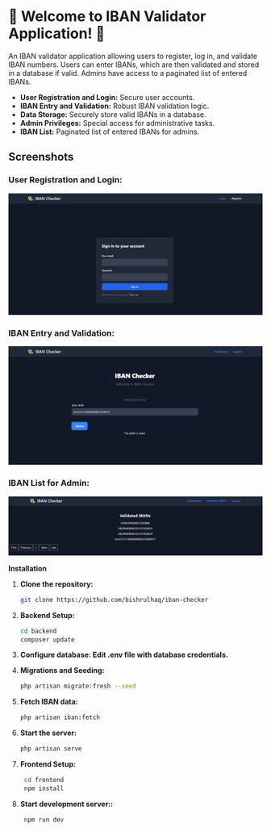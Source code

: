 # 🚀 Welcome to  IBAN Validator Application! 🚀

An IBAN validator application allowing users to register, log in, and validate IBAN numbers. Users can enter IBANs, which are then validated and stored in a database if valid. Admins have access to a paginated list of entered IBANs.

* **User Registration and Login:** Secure user accounts.
* **IBAN Entry and Validation:** Robust IBAN validation logic.
* **Data Storage:** Securely store valid IBANs in a database.
* **Admin Privileges:** Special access for administrative tasks.
* **IBAN List:** Paginated list of entered IBANs for admins.


## Screenshots

### User Registration and Login:
![Image of Sign In Page](/img/sign_in.png)
### IBAN Entry and Validation:
![Image of IBAN Validation](/img/iban_validator.png)
### IBAN List for Admin:
![Image of Validate IBAN](/img/validated_iban.png) 

**Installation**

1. **Clone the repository:**
   ```bash
   git clone https://github.com/bishrulhaq/iban-checker
   ```
2. **Backend Setup:**
   ```bash
   cd backend
   composer update
   ```
3. **Configure database: Edit .env file with database credentials.**

4. **Migrations and Seeding:**
   ```bash
   php artisan migrate:fresh --seed
   ```
5. **Fetch IBAN data:**
   ```bash
   php artisan iban:fetch
   ```
6. **Start the server:**
   ```bash 
   php artisan serve
   ```
7. **Frontend Setup:**
   ```bash
    cd frontend
    npm install 
   ```
8. **Start development server::**
   ```bash
    npm run dev 
   ```